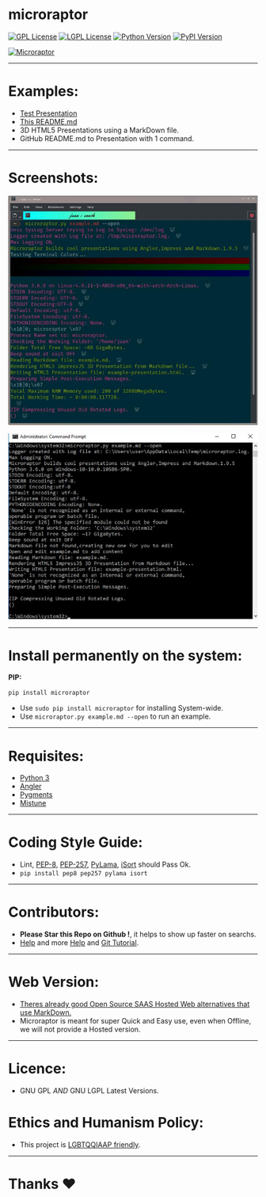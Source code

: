 # microraptor

[![GPL License](http://img.shields.io/badge/license-GPL-blue.svg)](http://opensource.org/licenses/GPL-3.0)
[![LGPL License](http://img.shields.io/badge/license-LGPL-blue.svg)](http://opensource.org/licenses/LGPL-3.0)
[![Python Version](https://img.shields.io/badge/Python-3-brightgreen.svg)](http://python.org)
[![PyPI Version](https://img.shields.io/pypi/v/microraptor.svg)](https://pypi.python.org/pypi/microraptor)

[![Microraptor](http://img.youtube.com/vi/-fyxUxGdrns/0.jpg)](http://www.youtube.com/watch?v=-fyxUxGdrns)

-----

# Examples:

- [Test Presentation](http://htmlpreview.github.io/?https://github.com/juancarlospaco/microraptor/blob/master/test-presentation.html)
- [This README.md](http://htmlpreview.github.io/?https://github.com/juancarlospaco/microraptor/blob/master/README-presentation.html)
- 3D HTML5 Presentations using a MarkDown file.
- GitHub README.md to Presentation with 1 command.

-----

# Screenshots:

![Microraptor on Linux](https://raw.githubusercontent.com/juancarlospaco/microraptor/master/microraptor-linux.jpg "Microraptor on Linux")


![Microraptor on Windows](https://raw.githubusercontent.com/juancarlospaco/microraptor/master/microraptor-windows.jpg "Microraptor on Windows")

-----

# Install permanently on the system:

**PIP:**
```bash
pip install microraptor
```
- Use `sudo pip install microraptor` for installing System-wide.
- Use `microraptor.py example.md --open` to run an example.

-----

# Requisites:

- [Python 3](https://www.python.org "Python Homepage")
- [Angler](https://github.com/juancarlospaco/anglerfish)
- [Pygments](http://pygments.org)
- [Mistune](http://mistune.readthedocs.io)

-----

# Coding Style Guide:

- Lint, [PEP-8](https://www.python.org/dev/peps/pep-0008), [PEP-257](https://www.python.org/dev/peps/pep-0257), [PyLama](https://github.com/klen/pylama#-pylama), [iSort](https://github.com/timothycrosley/isort) should Pass Ok. 
- `pip install pep8 pep257 pylama isort`

-----

# Contributors:

- **Please Star this Repo on Github !**, it helps to show up faster on searchs.
- [Help](https://help.github.com/articles/using-pull-requests) and more [Help](https://help.github.com/articles/fork-a-repo) and [Git Tutorial](https://try.github.io).

-----

# Web Version:

- [Theres already good Open Source SAAS Hosted Web alternatives that use MarkDown.](https://cryptpad.fr/slide)
- Microraptor is meant for super Quick and Easy use, even when Offline, we will not provide a Hosted version.

-----

# Licence:

- GNU GPL *AND* GNU LGPL Latest Versions.

# Ethics and Humanism Policy:

- This project is [LGBTQQIAAP friendly](http://www.urbandictionary.com/define.php?term=LGBTQQIAAP "Whats LGBTQQIAAP").

-----

<h1>Thanks &hearts;</h1>
